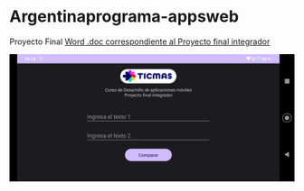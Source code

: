 # Argentinaprograma-appsweb
Proyecto Final
[Word .doc correspondiente al Proyecto final integrador](https://github.com/laureanabroccolli/Argentinaprograma-appsweb/blob/main/Laureana%20Broccolli%20-%20Proyecto%20final.doc)

![foto proyecto](https://github.com/laureanabroccolli/Argentinaprograma-appsweb/blob/main/app/foto%20proyecto.jpeg)
